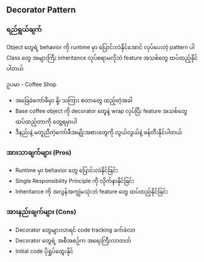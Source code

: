 ## Decorator Pattern

<div style="font-size:14px;line-height: 2;">

### ရည်ရွယ်ချက်

Object တွေရဲ့ behavior ကို runtime မှာ ပြောင်းလဲနိုင်အောင် လုပ်ပေးတဲ့ pattern ပါ <br>
Class တွေ အများကြီး inheritance လုပ်စရာမလိုဘဲ feature အသစ်တွေ ထပ်ထည့်နိုင်ပါတယ်

ဥပမာ - Coffee Shop

- အခြေခံကော်ဖီမှာ နို့၊ သကြား စတာတွေ ထည့်တဲ့အခါ
- Base coffee object ကို decorator တွေနဲ့ wrap လုပ်ပြီး feature အသစ်တွေ ထပ်ထည့်တာကို တွေ့ရမှာပါ
- ဒီနည်းနဲ့ မတူညီတဲ့ကော်ဖီအမျိုးအစားတွေကို လွယ်လွယ်နဲ့ ဖန်တီးနိုင်ပါတယ်

### အားသာချက်များ (Pros)

- Runtime မှာ behavior တွေ ပြောင်းလဲနိုင်ခြင်း
- Single Responsibility Principle ကို လိုက်နာနိုင်ခြင်း
- Inheritance ကို အလွန်အကျွံမသုံးဘဲ feature တွေ ထပ်ထည့်နိုင်ခြင်း

### အားနည်းချက်များ (Cons)

- Decorator တွေများလာရင် code tracking ခက်ခဲလာ
- Decorator တွေရဲ့ အစီအစဉ်က အရေးကြီးလာတတ်
- Initial code ပိုရှုပ်ထွေးနိုင်

</div>